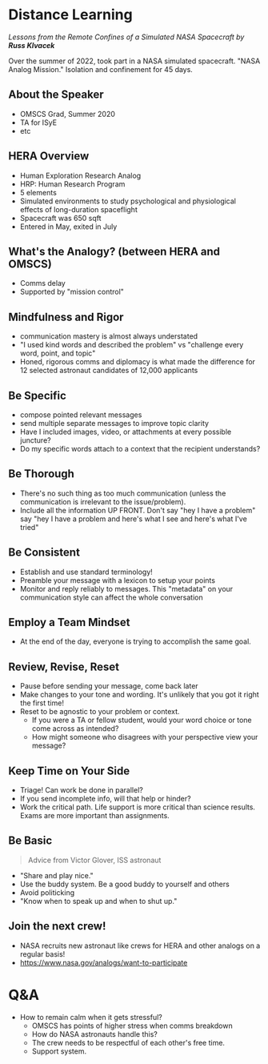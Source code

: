 # Distance Learning
*Lessons from the Remote Confines of a Simulated NASA Spacecraft by **Russ Klvacek***

Over the summer of 2022, took part in a NASA simulated spacecraft. "NASA Analog Mission." Isolation and confinement for 45 days.

## About the Speaker
- OMSCS Grad, Summer 2020
- TA for ISyE
- etc

## HERA Overview
- Human Exploration Research Analog
- HRP: Human Research Program
- 5 elements
- Simulated environments to study psychological and physiological effects of long-duration spaceflight
- Spacecraft was 650 sqft
- Entered in May, exited in July

## What's the Analogy? (between HERA and OMSCS)
- Comms delay
- Supported by "mission control"

## Mindfulness and Rigor
- communication mastery is almost always understated
- "I used kind words and described the problem" vs "challenge every word, point, and topic"
- Honed, rigorous comms and diplomacy is what made the difference for 12 selected astronaut candidates of 12,000 applicants

## Be Specific
- compose pointed relevant messages
- send multiple separate messages to improve topic clarity
- Have I included images, video, or attachments at every possible juncture?
- Do my specific words attach to a context that the recipient understands?

## Be Thorough
- There's no such thing as too much communication (unless the communication is irrelevant to the issue/problem).
- Include all the information UP FRONT. Don't say "hey I have a problem" say "hey I have a problem and here's what I see and here's what I've tried"

## Be Consistent
- Establish and use standard terminology!
- Preamble your message with a lexicon to setup your points
- Monitor and reply reliably to messages. This "metadata" on your communication style can affect the whole conversation

## Employ a Team Mindset
- At the end of the day, everyone is trying to accomplish the same goal.

## Review, Revise, Reset
- Pause before sending your message, come back later
- Make changes to your tone and wording. It's unlikely that you got it right the first time!
- Reset to be agnostic to your problem or context.
	- If you were a TA or fellow student, would your word choice or tone come across as intended?
	- How might someone who disagrees with your perspective view your message?

## Keep Time on Your Side
- Triage! Can work be done in parallel?
- If you send incomplete info, will that help or hinder?
- Work the critical path. Life support is more critical than science results. Exams are more important than assignments.

## Be Basic
> Advice from Victor Glover, ISS astronaut

- "Share and play nice."
- Use the buddy system. Be a good buddy to yourself and others
- Avoid politicking
- "Know when to speak up and when to shut up."

## Join the next crew!
- NASA recruits new astronaut like crews for HERA and other analogs on a regular basis!
- https://www.nasa.gov/analogs/want-to-participate

# Q&A
- How to remain calm when it gets stressful?
	- OMSCS has points of higher stress when comms breakdown
	- How do NASA astronauts handle this?
	- The crew needs to be respectful of each other's free time.
	- Support system.

